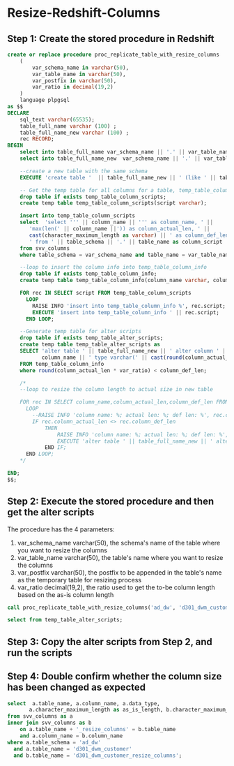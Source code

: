 # Resize-Redshift-Columns



## Step 1: Create the stored procedure in Redshift

```sql
create or replace procedure proc_replicate_table_with_resize_columns
    (
        var_schema_name in varchar(50),
        var_table_name in varchar(50),
        var_postfix in varchar(50),
        var_ratio in decimal(19,2)
    )
    language plpgsql
as $$
DECLARE
    sql_text varchar(65535);
    table_full_name varchar (100) ;
    table_full_name_new varchar (100) ;
    rec RECORD;
BEGIN
    select into table_full_name var_schema_name || '.' || var_table_name;
    select into table_full_name_new  var_schema_name || '.' || var_table_name || var_postfix;

    --create a new table with the same schema
    EXECUTE 'create table '  || table_full_name_new || ' (like ' || table_full_name || ')';

    -- Get the temp table for all columns for a table, temp_table_column_scripts
    drop table if exists temp_table_column_scripts;
    create temp table temp_table_column_scripts(script varchar);

    insert into temp_table_column_scripts
    select  'select ''' || column_name || ''' as column_name, ' ||
       'max(len(' || column_name ||')) as column_actual_len, ' ||
       cast(character_maximum_length as varchar) || ' as column_def_len' ||
       ' from ' || table_schema || '.' || table_name as column_script
    from svv_columns
    where table_schema = var_schema_name and table_name = var_table_name and data_type = 'character varying';

    --loop to insert the column info into temp_table_column_info
    drop table if exists temp_table_column_info;
    create temp table temp_table_column_info(column_name varchar, column_actual_len int, column_def_len int);

    FOR rec IN SELECT script FROM temp_table_column_scripts
      LOOP
        RAISE INFO 'insert into temp_table_column_info %', rec.script;
        EXECUTE 'insert into temp_table_column_info ' || rec.script;
      END LOOP;

    --Generate temp table for alter scripts
    drop table if exists temp_table_alter_scripts;
    create temp table temp_table_alter_scripts as
    SELECT 'alter table ' || table_full_name_new || ' alter column ' ||
           column_name || ' type varchar(' || cast(round(column_actual_len * var_ratio) as varchar) || ');'
    FROM temp_table_column_info
    where round(column_actual_len * var_ratio) < column_def_len;

    /*
    --loop to resize the column length to actual size in new table

    FOR rec IN SELECT column_name,column_actual_len,column_def_len FROM temp_table_column_info
      LOOP
        --RAISE INFO 'column name: %; actual len: %; def len: %', rec.column_name,rec.column_actual_len,rec.column_def_len;
        IF rec.column_actual_len <> rec.column_def_len
            THEN
                RAISE INFO 'column name: %; actual len: %; def len: %', rec.column_name,rec.column_actual_len,rec.column_def_len;
                EXECUTE 'alter table ' || table_full_name_new || ' alter column ' || rec.column_name || ' type varchar(' || cast(rec.column_actual_len as varchar) || ');';
            END IF;
      END LOOP;
    */

END;
$$;

```


## Step 2: Execute the stored procedure and then get the alter scripts 
The procedure has the 4 parameters:
1. var_schema_name varchar(50), the schema's name of the table where you want to resize the columns 
2. var_table_name varchar(50), the table's name where you want to resize the columns 
3. var_postfix varchar(50), the postfix to be appended in the table's name as the temporary table for resizing process  
4. var_ratio decimal(19,2), the ratio used to get the to-be column length based on the as-is column length 

```sql
call proc_replicate_table_with_resize_columns('ad_dw', 'd301_dwm_customer', '_resize_columns', '1.15');

select from temp_table_alter_scripts;
```

## Step 3: Copy the alter scripts from Step 2, and run the scripts

## Step 4: Double confirm whether the column size has been changed as expected 

```sql
select  a.table_name, a.column_name, a.data_type,
       a.character_maximum_length as as_is_length, b.character_maximum_length as to_be_length
from svv_columns as a
inner join svv_columns as b
    on a.table_name + '_resize_columns' = b.table_name
    and a.column_name = b.column_name
where a.table_schema = 'ad_dw'
  and a.table_name = 'd301_dwm_customer'
  and b.table_name = 'd301_dwm_customer_resize_columns';
```


